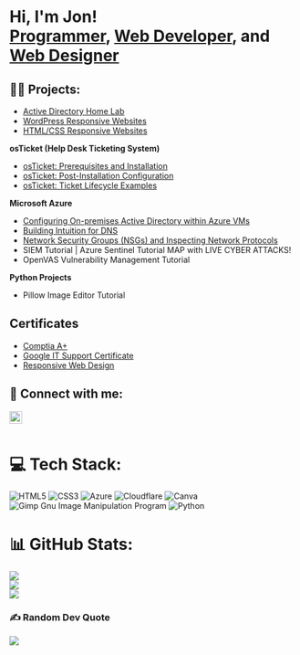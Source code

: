 <h1>Hi, I'm Jon! <br/><a href="https://github.com/jdinh2">Programmer</a>, <a href="https://www.linkedin.com/in/jonathandinh/">Web Developer</a>, and <a href="https://j-dinhdesigns.com/">Web Designer</a> </h1>

<h2>👨‍💻 Projects:</h2>

- [Active Directory Home Lab](https://github.com/jdinh2/ActiveDirectoryLab)
- [WordPress Responsive Websites](https://j-dinhdesigns.com/#Projects)
- [HTML/CSS Responsive Websites](https://codepen.io/jon-dinh/)

<b>osTicket (Help Desk Ticketing System) </b>

- [osTicket: Prerequisites and Installation](https://github.com/jdinh2/osTicket-preq/)
- [osTicket: Post-Installation Configuration](https://github.com/jdinh2/OsTicket-Post)
- [osTicket: Ticket Lifecycle Examples](https://github.com/jdinh2/osTicket-Lifecycles)

<b>Microsoft Azure </b>

- [Configuring On-premises Active Directory within Azure VMs](https://github.com/jdinh2/AzureVMBasics)
- [Building Intuition for DNS](https://github.com/jdinh2/DNS-Intuition/)
- [Network Security Groups (NSGs) and Inspecting Network Protocols](https://github.com/jdinh2/Network-Security-Groups-and-Inspecting-Network-Protocols)
- SIEM Tutorial | Azure Sentinel Tutorial MAP with LIVE CYBER ATTACKS!
- OpenVAS Vulnerability Management Tutorial
  
<b> Python Projects </b>
- Pillow Image Editor Tutorial


<h2> Certificates </h2> 

- [Comptia A+](https://www.credly.com/badges/7ee9babb-2774-436a-b663-0f02e9745d7a/linked_in?t=rzr4vo)  
- [Google IT Support Certificate](https://www.coursera.org/account/accomplishments/specialization/certificate/FJ57FHHN7YVL)
- [Responsive Web Design](https://www.freecodecamp.org/certification/jondinh/responsive-web-design)  



<h2> 🤳 Connect with me:</h2>

[<img align="left" alt="JonDinh | LinkedIn" width="22px" src="https://upload.wikimedia.org/wikipedia/commons/thumb/8/81/LinkedIn_icon.svg/2048px-LinkedIn_icon.svg.png" />][linkedin]

[linkedin]: https://linkedin.com/in/jonathandinh
<br> </br>

# 💻 Tech Stack:
![HTML5](https://img.shields.io/badge/html5-%23E34F26.svg?style=for-the-badge&logo=html5&logoColor=white) ![CSS3](https://img.shields.io/badge/css3-%231572B6.svg?style=for-the-badge&logo=css3&logoColor=white) ![Azure](https://img.shields.io/badge/azure-%230072C6.svg?style=for-the-badge&logo=azure-devops&logoColor=white) ![Cloudflare](https://img.shields.io/badge/Cloudflare-F38020?style=for-the-badge&logo=Cloudflare&logoColor=white) ![Canva](https://img.shields.io/badge/Canva-%2300C4CC.svg?style=for-the-badge&logo=Canva&logoColor=white) ![Gimp Gnu Image Manipulation Program](https://img.shields.io/badge/Gimp-657D8B?style=for-the-badge&logo=gimp&logoColor=FFFFFF) ![Python](https://img.shields.io/badge/python-3670A0?style=for-the-badge&logo=python&logoColor=ffdd54)
# 📊 GitHub Stats:
![](https://github-readme-stats.vercel.app/api?username=jdinh2&theme=bear&hide_border=false&include_all_commits=false&count_private=false)<br/>
![](https://github-readme-streak-stats.herokuapp.com/?user=jdinh2&theme=bear&hide_border=false)<br/>
![](https://github-readme-stats.vercel.app/api/top-langs/?username=jdinh2&theme=bear&hide_border=false&include_all_commits=false&count_private=false&layout=compact)

### ✍️ Random Dev Quote
![](https://quotes-github-readme.vercel.app/api?type=horizontal&theme=radical)


<!-- Proudly created with GPRM ( https://gprm.itsvg.in ) -->
<!--
**jdinh10/jdinh10** is a ✨ _special_ ✨ repository because its `README.md` (this file) appears on your GitHub profile.
Here are some ideas to get you started:
- 🔭 I’m currently working on ...
- 🌱 I’m currently learning ...
- 👯 I’m looking to collaborate on ...
- 🤔 I’m looking for help with ...
- 💬 Ask me about ...
- 📫 How to reach me: ...
- 😄 Pronouns: ...
- ⚡ Fun fact: ...
-->
